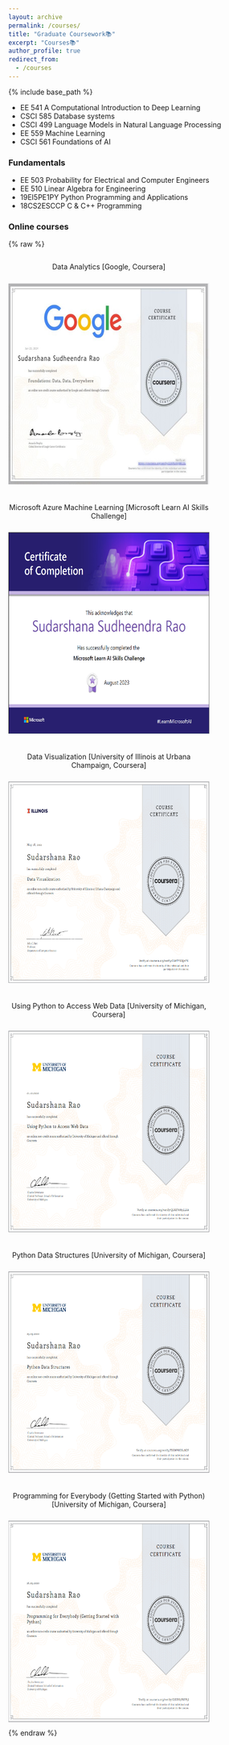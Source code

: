 ```yaml
---
layout: archive
permalink: /courses/
title: "Graduate Coursework📚"
excerpt: "Courses📚"
author_profile: true
redirect_from: 
  - /courses
---
```

{% include base_path %}
<!-- Graduate Coursework:  -->

* EE 541   A Computational Introduction to Deep Learning
* CSCI 585 Database systems
* CSCI 499 Language Models in Natural Language Processing
* EE 559   Machine Learning
* CSCI 561 Foundations of AI

### Fundamentals
* EE 503  Probability for Electrical and Computer Engineers
* EE 510  Linear Algebra for Engineering
* 19EI5PE1PY Python Programming and Applications
* 18CS2ESCCP C & C++ Programming

### Online courses
{% raw %}
<style>
  .course-container {
    display: flex;
    flex-wrap: wrap;
    gap: 10px; /* Adjust as needed for spacing between items */
  }
  .course {
    width: 400px; /* Adjust width as needed */
    margin-bottom: 10px; /* Adjust spacing between items */
    text-align: center; /* Center align text */
  }
  .course img {
    width: 400px;
    height: 400px;
    margin-top: 10px; /* Adjust spacing between image and text */
  }
</style>
<div class="course-container">
  <div class="course">
    <p>Data Analytics [Google, Coursera]</p>
    <img src="/images/Google Data Analytics.jpg">
  </div>
  <div class="course">
    <p>Microsoft Azure Machine Learning [Microsoft Learn AI Skills Challenge]</p>
    <img src="/images/gluck.png">
  </div>
  <div class="course">
    <p>Data Visualization [University of Illinois at Urbana Champaign, Coursera]</p>
    <img src="/images/uiuc_cou.png">
  </div>
  <div class="course">
    <p>Using Python to Access Web Data [University of Michigan, Coursera]</p>
    <img src="/images/umich_2.png">
  </div>
  <div class="course">
    <p>Python Data Structures [University of Michigan, Coursera]</p>
    <img src="/images/umich_3.png">
  </div>
  <div class="course">
    <p>Programming for Everybody (Getting Started with Python) [University of Michigan, Coursera]</p>
    <img src="/images/umich_1.png">
  </div>
</div>
{% endraw %}
